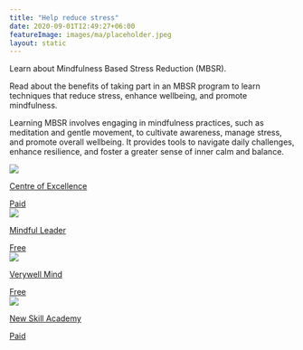 ```yaml
---
title: "Help reduce stress"
date: 2020-09-01T12:49:27+06:00
featureImage: images/ma/placeholder.jpeg
layout: static
---
```


Learn about Mindfulness Based Stress Reduction (MBSR).

Read about the benefits of taking part in an MBSR program to learn techniques that reduce stress, enhance wellbeing, and promote mindfulness.

Learning MBSR involves engaging in mindfulness practices, such as meditation and gentle movement, to cultivate awareness, manage stress, and promote overall wellbeing. It provides tools to navigate daily challenges, enhance resilience, and foster a greater sense of inner calm and balance.

<a class="ma-link" href="https://www.centreofexcellence.com/shop/mindfulness-based-stress-reduction-mbsr-diploma-course/"><div class="ma-card ma-card-Learning"><div class="ma-icon"><img src ="/images/Icon-pound - learning - opacity.svg"/></div><div class="ma-name"><p>Centre of Excellence</p></div><div class="ma-paid-text"><span>Paid</span></div></div></a><a class="ma-link" href="https://www.mindfulleader.org/what-is-mbsr"><div class="ma-card ma-card-Learning"><div class="ma-icon"><img src ="/images/Icon-check - learning - opacity.svg"/></div><div class="ma-name"><p>Mindful Leader</p></div><div class="ma-paid-text"><span>Free</span></div></div></a><a class="ma-link" href="https://www.verywellmind.com/benefits-of-mindfulness-based-stress-reduction-88861"><div class="ma-card ma-card-Learning"><div class="ma-icon"><img src ="/images/Icon-check - learning - opacity.svg"/></div><div class="ma-name"><p>Verywell Mind</p></div><div class="ma-paid-text"><span>Free</span></div></div></a><a class="ma-link" href="https://www.awin1.com/cread.php?awinmid=31125&awinaffid=1198638&ued=https%3A%2F%2Fnewskillsacademy.com%2F"><div class="ma-card ma-card-Learning"><div class="ma-icon"><img src ="/images/Icon-pound - learning - opacity.svg"/></div><div class="ma-name"><p>New Skill Academy</p></div><div class="ma-paid-text"><span>Paid</span></div></div></a>  

<br/><br/>







